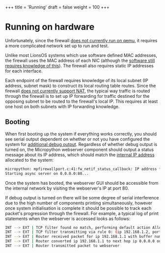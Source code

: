 +++
title = 'Running'
draft = false
weight = 100
+++

# Running on hardware

Unfortunately, since the firewall [does not currently run on
qemu](https://github.com/au-ts/lionsos/issues/195), it requires a more
complicated network set up to run and test.

Unlike most LionsOS systems which use software defined MAC addresses, the
firewall uses the MAC address of each NIC (although the [software still requires
knowledge of this](https://github.com/au-ts/lionsos/issues/185)). The firewall
also requires static IP addresses for each interface.

Each endpoint of the firewall requires knowledge of its local subnet (IP
address, subnet mask) to construct its local routing table routes. Since the
firewall [does not currently support
NAT](https://github.com/au-ts/lionsos/issues/188), the typical way traffic is
routed through the firewall is to set up IP forwarding for traffic destined for
the opposing subnet to be routed to the firewall's local IP. This requires at
least one host on both subnets with IP forwarding knowledge.

## Booting

When first booting up the system if everything works correctly, you should see
serial output dependent on whether or not you have configured the system for
[additional debug output](../building). Regardless of whether debug output is
turned on, the Micropython webserver component should output a status message
about its IP address, which should match the [internal IP address](../building)
allocated to the system:

```sh
micropython: mpfirewallport.c:41:fw_netif_status_callback: IP address for micropython is: 192.168.1.1
Starting async server on 0.0.0.0:80...
```

Once the system has booted, the webserver GUI should be accessible from the
internal network by visiting the webserver's IP at port 80.

If debug output is turned on there will be some degree of serial interference
due to the high number of components printing simultaneously, however once
system initialisation is complete it should be possible to track each packet's
progression through the firewall. For example, a typical log of print statements
when the webserver is accessed looks as follows:

```sh
INT --> EXT | TCP filter found no match, performing default action Allow: (ip 192.168.1.2, port 39202) -> (ip 192.168.1.1, port 80)
INT --> EXT | TCP filter transmitting via rule 0: (ip 192.168.1.2, port 39202) -> (ip 192.168.1.1, port 80)
INT --> EXT | Router received packet for ip 192.168.1.1 with buffer number 16
INT --> EXT | Router converted ip 192.168.1.1 to next hop ip 0.0.0.0 out interface 2
INT --> EXT | Router transmitted packet to webserver
```
